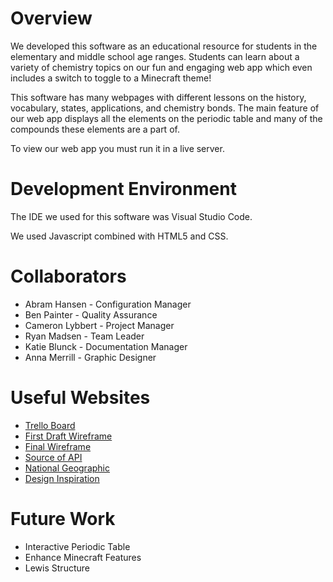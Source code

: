 # Overview

We developed this software as an educational resource for students in the elementary and middle school age ranges. Students can learn about a variety of chemistry topics on our fun and engaging web app which even includes a switch to toggle to a Minecraft theme!

This software has many webpages with different lessons on the history, vocabulary, states, applications, and chemistry bonds. The main feature of our web app displays all the elements on the periodic table and many of the compounds these elements are a part of. 

To view our web app you must run it in a live server. 



# Development Environment

The IDE we used for this software was Visual Studio Code.

We used Javascript combined with HTML5 and CSS.

# Collaborators
* Abram Hansen - Configuration Manager
* Ben Painter - Quality Assurance
* Cameron Lybbert - Project Manager
* Ryan Madsen - Team Leader
* Katie Blunck - Documentation Manager
* Anna Merrill - Graphic Designer


# Useful Websites

* [Trello Board](https://trello.com/invite/b/C1aJ9Kuv/4b2be3d1dc7588c7ca4810c210b640b2/brain-matter-workspace)
* [First Draft Wireframe](https://wireframe.cc/f51zs4)
* [Final Wireframe](https://wireframe.cc/jxJ7qb)
* [Source of API](https://pubchem.ncbi.nlm.nih.gov/)
* [National Geographic](https://www.nationalgeographic.com/)
* [Design Inspiration](https://www.minecraft.net/)

# Future Work

* Interactive Periodic Table
* Enhance Minecraft Features
* Lewis Structure 
